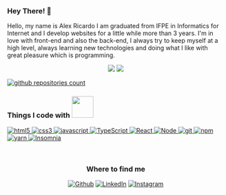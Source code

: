 ### Hey There! 👋

Hello, my name is Alex Ricardo I am graduated from IFPE in Informatics for Internet and I develop websites for a little while more than 3 years. I'm in love with
front-end and also the back-end, I always try to keep myself at a high level, always learning new technologies and doing what I like with great pleasure which is programming.

<p align = "center">
  <img src = "https://github-readme-stats.vercel.app/api?username=csalex123&show_icons=true&theme=tokyonight&line_height=27">
  <img src = "https://github-readme-stats.vercel.app/api/top-langs/?username=csalex123&hide=css,java,html&theme=tokyonight">
</p>

<a href="https://github.com/csalex123?tab=repositories">
  <img src="https://badges.pufler.dev/repos/csalex123?logo=GitHub&label=Github%20repositories&color=blue&logoColor=white&style=flat-square" alt="github repositories count" />
</a>

<h3><b>Things I code with</b> <img src="https://camo.githubusercontent.com/40dff491d4e8123af55298ef908faedb66c463e5/68747470733a2f2f6d656469612e67697068792e636f6d2f6d656469612f57556c706c634d704f43456d5447427442572f67697068792e676966" width="50"> </h3>
<p>
  <a target="_blank" href="https://developer.mozilla.org/pt-BR/docs/Web/HTML/HTML5">
    <img alt="html5" src="https://img.shields.io/badge/-HTML5-E34F26?style=flat-square&logo=html5&logoColor=white" />
  </a>
   <a href="https://developer.mozilla.org/pt-BR/docs/Archive/CSS3">
    <img alt="css3" src="https://img.shields.io/badge/-CSS3-1572B6?style=flat-square&logo=css3&logoColor=white" />
  </a>
  <a target="_blank" href="https://developer.mozilla.org/pt-BR/docs/Aprender/JavaScript">
    <img alt="javascript" src="https://img.shields.io/badge/-Javascript-F7DF1E?style=flat-square&logo=javascript&logoColor=white" />
  </a>
  <a target="_blank" href="https://www.typescriptlang.org/">
    <img alt="TypeScript" src="https://img.shields.io/badge/-TypeScript-007ACC?style=flat-square&logo=typescript&logoColor=white" />
  </a>
  <a target="_blank" href="https://pt-br.reactjs.org/">
    <img alt="React" src="https://img.shields.io/badge/-React-45b8d8?style=flat-square&logo=react&logoColor=white" />
  </a>
   <a target="_blank" href="https://nodejs.org/en/">
    <img alt="Node" src="https://img.shields.io/badge/-Node-5D9955?style=flat-square&logo=node&logoColor=white" />
  </a>
  <a target="_blank" href="https://git-scm.com/">
    <img alt="git" src="https://img.shields.io/badge/-Git-F05032?style=flat-square&logo=git&logoColor=white" />
  </a>
  <a target="_blank" href="https://www.npmjs.com/">
    <img alt="npm" src="https://img.shields.io/badge/-NPM-CB3837?style=flat-square&logo=npm&logoColor=white" />
  </a>
  <a target="_blank" href="https://yarnpkg.com/">
    <img alt="yarn" src="https://img.shields.io/badge/-Yarn-2C8EBB?style=flat-square&logo=yarn&logoColor=white" />
  </a>
  <a target="_blank" href="https://support.insomnia.rest/article/11-getting-started">
    <img alt="Insomnia" src="https://img.shields.io/badge/-Insomnia-5849BE?style=flat-square&logo=insomnia&logoColor=white" />
  </a>
</p>

<br />
<h3 align="center"><b>Where to find me</b></h3>

<p align="center">
<a href="https://github.com/Csalex123" target="_blank"><img alt="Github" src="https://img.shields.io/badge/GitHub-%2312100E.svg?&style=for-the-badge&logo=Github&logoColor=white" /></a> 
<a target="_blank" href="https://www.linkedin.com/in/alex-ricardo-233054154/" target="_blank"><img alt="LinkedIn" src="https://img.shields.io/badge/linkedin-%230077B5.svg?&style=for-the-badge&logo=linkedin&logoColor=white" /></a> 
<a target="_blank" href="https://www.instagram.com/alex._ricardo/" target="_blank"><img alt="Instagram"  src="https://img.shields.io/badge/instagram-%23E4405F.svg?&style=for-the-badge&logo=instagram&logoColor=white" /></a>






